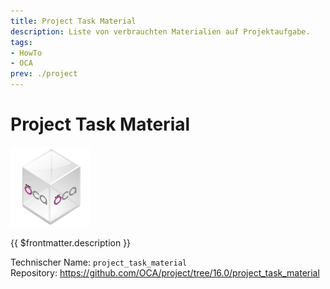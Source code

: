 ```yaml
---
title: Project Task Material
description: Liste von verbrauchten Materialien auf Projektaufgabe.
tags:
- HowTo
- OCA
prev: ./project
---
```

# Project Task Material
![icon_oca_app](attachments/icon_oca_app.png)

{{ $frontmatter.description }}

Technischer Name: `project_task_material`\
Repository: <https://github.com/OCA/project/tree/16.0/project_task_material>
